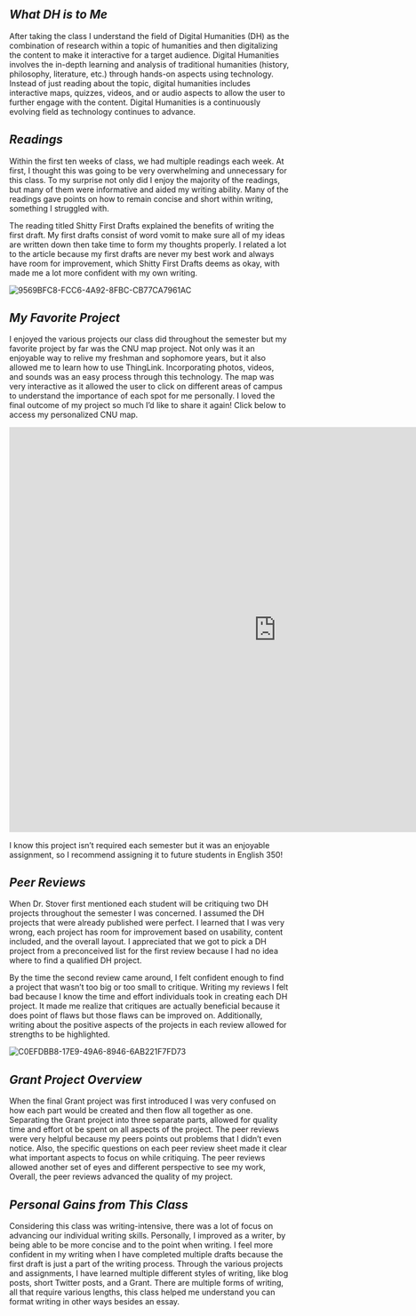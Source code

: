 ## *What DH is to Me*

After taking the class I understand the field of Digital Humanities (DH) as the combination of research within a topic of
humanities and then digitalizing the content to make it interactive for a target audience. Digital Humanities involves the 
in-depth learning and analysis of traditional humanities (history, philosophy, literature, etc.) through hands-on aspects 
using technology. Instead of just reading about the topic, digital humanities includes interactive maps, quizzes, videos, 
and or audio aspects to allow the user to further engage with the content. Digital Humanities is a continuously evolving 
field as technology continues to advance. 

## *Readings*

Within the first ten weeks of class, we had multiple readings each week. At first, I thought this was going to be very
overwhelming and unnecessary for this class. To my surprise not only did I enjoy the majority of the readings, but many 
of them were informative and aided my writing ability. Many of the readings gave points on how to remain concise and 
short within writing, something I struggled with. 

The reading titled Shitty First Drafts explained the benefits of writing
the first draft. My first drafts consist of word vomit to make sure all of my ideas are written down then take time to form
my thoughts properly. I related a lot to the article because my first drafts are never my best work and always have room 
for improvement, which Shitty First Drafts deems as okay, with made me a lot more confident with my own writing. 

![9569BFC8-FCC6-4A92-8FBC-CB77CA7961AC](https://user-images.githubusercontent.com/9569BFC8-FCC6-4A92-8FBC-CB77CA7961AC.png)

## *My Favorite Project*

I enjoyed the various projects our class did throughout the semester but my favorite project by far was the CNU map project.
Not only was it an enjoyable way to relive my freshman and sophomore years, but it also allowed me to learn how to use 
ThingLink. Incorporating photos, videos, and sounds was an easy process through this technology. The map was very 
interactive as it allowed the user to click on different areas of campus to understand the importance of each spot 
for me personally. I loved the final outcome of my project so much I’d like to share it again! Click below
to access my personalized CNU map.

<iframe width="960" height="729.2193308550186" data-original-width="1614" data-original-height="1226" src="https://www.thinglink.com/card/1498836870233063427" type="text/html" frameborder="0" webkitallowfullscreen mozallowfullscreen allowfullscreen scrolling="no"></iframe><script async src="//cdn.thinglink.me/jse/responsive.js"></script>


I know this project isn’t required each semester but it was an enjoyable assignment, so I recommend assigning it to 
future students in English 350!

## *Peer Reviews*

When Dr. Stover first mentioned each student will be critiquing two DH projects throughout the semester I was concerned. I
assumed the DH projects that were already published were perfect. I learned that I was very wrong, each project has room for
improvement based on usability, content included, and the overall layout. I appreciated that we got to pick a DH project 
from a preconceived list for the first review because I had no idea where to find a qualified DH project.

By the time the second review came around, I felt confident enough to find a project that wasn’t too big or too small to critique. 
Writing my reviews I felt bad because I know the time and effort individuals took in creating each DH project. It made me realize 
that critiques are actually beneficial because it does point of flaws but those flaws can be improved on. Additionally, 
writing about the positive aspects of the projects in each review allowed for strengths to be highlighted. 

![C0EFDBB8-17E9-49A6-8946-6AB221F7FD73](https://user-images.githubusercontent.com/C0EFDBB8-17E9-49A6-8946-6AB221F7FD73.png)

## *Grant Project Overview*

When the final Grant project was first introduced I was very confused on how each part would be created and then flow all
together as one. Separating the Grant project into three separate parts, allowed for quality time and effort ot be spent 
on all aspects of the project. The peer reviews were very helpful because my peers points out problems that I didn’t even
notice. Also, the specific questions on each peer review sheet made it clear what important aspects to focus on while 
critiquing. The peer reviews allowed another set of eyes and different perspective to see my work, Overall, the peer 
reviews advanced the quality of my project. 

## *Personal Gains from This Class*

Considering this class was writing-intensive, there was a lot of focus on advancing our individual writing skills. 
Personally, I improved as a writer, by being able to be more concise and to the point when writing. I feel more confident
in my writing when I have completed multiple drafts because the first draft is just a part of the writing process. Through
the various projects and assignments, I have learned multiple different styles of writing, like blog posts, short Twitter
posts, and a Grant. There are multiple forms of writing, all that require various lengths, this class helped me understand 
you can format writing in other ways besides an essay. 
